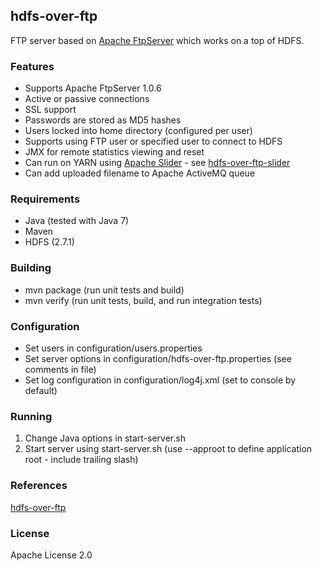 ## hdfs-over-ftp
FTP server based on [Apache FtpServer](http://mina.apache.org/ftpserver-project/) which works on a top of HDFS.

### Features
* Supports Apache FtpServer 1.0.6
* Active or passive connections
* SSL support
* Passwords are stored as MD5 hashes
* Users locked into home directory (configured per user)
* Supports using FTP user or specified user to connect to HDFS
* JMX for remote statistics viewing and reset
* Can run on YARN using [Apache Slider](http://slider.incubator.apache.org/) - see [hdfs-over-ftp-slider](https://github.com/OneMainF/hdfs-over-ftp-slider)
* Can add uploaded filename to Apache ActiveMQ queue

### Requirements
* Java (tested with Java 7)
* Maven
* HDFS (2.7.1)

### Building
* mvn package (run unit tests and build)
* mvn verify (run unit tests, build, and run integration tests)

### Configuration
* Set users in configuration/users.properties
* Set server options in configuration/hdfs-over-ftp.properties (see comments in file)
* Set log configuration in configuration/log4j.xml (set to console by default)

### Running
1. Change Java options in start-server.sh
2. Start server using start-server.sh (use --approot to define application root - include trailing slash)

### References
[hdfs-over-ftp](https://github.com/iponweb/hdfs-over-ftp)

### License
Apache License 2.0
